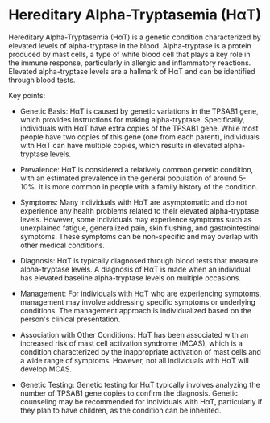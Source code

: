 # Hereditary Alpha-Tryptasemia (HαT)

Hereditary Alpha-Tryptasemia (HαT) is a genetic condition characterized by elevated levels of alpha-tryptase in the blood. Alpha-tryptase is a protein produced by mast cells, a type of white blood cell that plays a key role in the immune response, particularly in allergic and inflammatory reactions. Elevated alpha-tryptase levels are a hallmark of HαT and can be identified through blood tests.

Key points:

* Genetic Basis: HαT is caused by genetic variations in the TPSAB1 gene, which provides instructions for making alpha-tryptase. Specifically, individuals with HαT have extra copies of the TPSAB1 gene. While most people have two copies of this gene (one from each parent), individuals with HαT can have multiple copies, which results in elevated alpha-tryptase levels.

* Prevalence: HαT is considered a relatively common genetic condition, with an estimated prevalence in the general population of around 5-10%. It is more common in people with a family history of the condition.

* Symptoms: Many individuals with HαT are asymptomatic and do not experience any health problems related to their elevated alpha-tryptase levels. However, some individuals may experience symptoms such as unexplained fatigue, generalized pain, skin flushing, and gastrointestinal symptoms. These symptoms can be non-specific and may overlap with other medical conditions.

* Diagnosis: HαT is typically diagnosed through blood tests that measure alpha-tryptase levels. A diagnosis of HαT is made when an individual has elevated baseline alpha-tryptase levels on multiple occasions.

* Management: For individuals with HαT who are experiencing symptoms, management may involve addressing specific symptoms or underlying conditions. The management approach is individualized based on the person's clinical presentation.

* Association with Other Conditions: HαT has been associated with an increased risk of mast cell activation syndrome (MCAS), which is a condition characterized by the inappropriate activation of mast cells and a wide range of symptoms. However, not all individuals with HαT will develop MCAS.

* Genetic Testing: Genetic testing for HαT typically involves analyzing the number of TPSAB1 gene copies to confirm the diagnosis. Genetic counseling may be recommended for individuals with HαT, particularly if they plan to have children, as the condition can be inherited.
